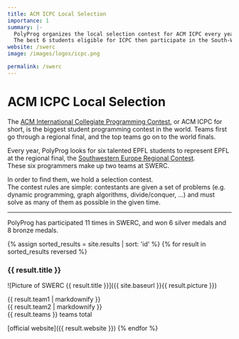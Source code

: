 ```yaml
---
title: ACM ICPC Local Selection
importance: 1
summary: |-
  PolyProg organizes the local selection contest for ACM ICPC every year.  
  The best 6 students eligible for ICPC then participate in the South-Western European Regional Contest (SWERC).
website: /swerc
image: /images/logos/icpc.png

permalink: /swerc
---
```


# ACM ICPC Local Selection

The [ACM International Collegiate Programming Contest](https://icpc.baylor.edu/), or ACM ICPC for short, is the biggest student programming contest in the world.
Teams first go through a regional final, and the top teams go on to the world finals.

Every year, PolyProg looks for six talented EPFL students to represent EPFL at the regional final, the [Southwestern Europe Regional Contest](https://swerc.eu/).  
These six programmers make up two teams at SWERC. 

In order to find them, we hold a selection contest.  
The contest rules are simple: contestants are given a set of problems (e.g. dynamic programming, graph algorithms, divide/conquer, ...)
and must solve as many of them as possible in the given time.

---

PolyProg has participated 11 times in SWERC, and won 6 silver medals and 8 bronze medals.

{% assign sorted_results = site.results | sort: 'id' %}
{% for result in sorted_results reversed %}
### {{ result.title }}

![Picture of SWERC {{ result.title }}]({{ site.baseurl }}{{ result.picture }})

{{ result.team1 | markdownify }}  
{{ result.team2 | markdownify }}  
{{ result.teams }} teams total

[official website]({{ result.website }})
{% endfor %}
